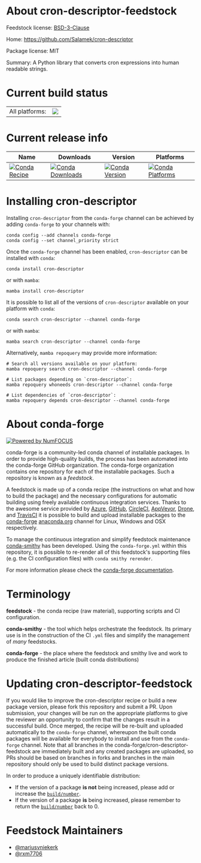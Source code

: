 About cron-descriptor-feedstock
===============================

Feedstock license: [BSD-3-Clause](https://github.com/conda-forge/cron-descriptor-feedstock/blob/main/LICENSE.txt)

Home: https://github.com/Salamek/cron-descriptor

Package license: MIT

Summary: A Python library that converts cron expressions into human readable strings.

Current build status
====================


<table><tr><td>All platforms:</td>
    <td>
      <a href="https://dev.azure.com/conda-forge/feedstock-builds/_build/latest?definitionId=11876&branchName=main">
        <img src="https://dev.azure.com/conda-forge/feedstock-builds/_apis/build/status/cron-descriptor-feedstock?branchName=main">
      </a>
    </td>
  </tr>
</table>

Current release info
====================

| Name | Downloads | Version | Platforms |
| --- | --- | --- | --- |
| [![Conda Recipe](https://img.shields.io/badge/recipe-cron--descriptor-green.svg)](https://anaconda.org/conda-forge/cron-descriptor) | [![Conda Downloads](https://img.shields.io/conda/dn/conda-forge/cron-descriptor.svg)](https://anaconda.org/conda-forge/cron-descriptor) | [![Conda Version](https://img.shields.io/conda/vn/conda-forge/cron-descriptor.svg)](https://anaconda.org/conda-forge/cron-descriptor) | [![Conda Platforms](https://img.shields.io/conda/pn/conda-forge/cron-descriptor.svg)](https://anaconda.org/conda-forge/cron-descriptor) |

Installing cron-descriptor
==========================

Installing `cron-descriptor` from the `conda-forge` channel can be achieved by adding `conda-forge` to your channels with:

```
conda config --add channels conda-forge
conda config --set channel_priority strict
```

Once the `conda-forge` channel has been enabled, `cron-descriptor` can be installed with `conda`:

```
conda install cron-descriptor
```

or with `mamba`:

```
mamba install cron-descriptor
```

It is possible to list all of the versions of `cron-descriptor` available on your platform with `conda`:

```
conda search cron-descriptor --channel conda-forge
```

or with `mamba`:

```
mamba search cron-descriptor --channel conda-forge
```

Alternatively, `mamba repoquery` may provide more information:

```
# Search all versions available on your platform:
mamba repoquery search cron-descriptor --channel conda-forge

# List packages depending on `cron-descriptor`:
mamba repoquery whoneeds cron-descriptor --channel conda-forge

# List dependencies of `cron-descriptor`:
mamba repoquery depends cron-descriptor --channel conda-forge
```


About conda-forge
=================

[![Powered by
NumFOCUS](https://img.shields.io/badge/powered%20by-NumFOCUS-orange.svg?style=flat&colorA=E1523D&colorB=007D8A)](https://numfocus.org)

conda-forge is a community-led conda channel of installable packages.
In order to provide high-quality builds, the process has been automated into the
conda-forge GitHub organization. The conda-forge organization contains one repository
for each of the installable packages. Such a repository is known as a *feedstock*.

A feedstock is made up of a conda recipe (the instructions on what and how to build
the package) and the necessary configurations for automatic building using freely
available continuous integration services. Thanks to the awesome service provided by
[Azure](https://azure.microsoft.com/en-us/services/devops/), [GitHub](https://github.com/),
[CircleCI](https://circleci.com/), [AppVeyor](https://www.appveyor.com/),
[Drone](https://cloud.drone.io/welcome), and [TravisCI](https://travis-ci.com/)
it is possible to build and upload installable packages to the
[conda-forge](https://anaconda.org/conda-forge) [anaconda.org](https://anaconda.org/)
channel for Linux, Windows and OSX respectively.

To manage the continuous integration and simplify feedstock maintenance
[conda-smithy](https://github.com/conda-forge/conda-smithy) has been developed.
Using the ``conda-forge.yml`` within this repository, it is possible to re-render all of
this feedstock's supporting files (e.g. the CI configuration files) with ``conda smithy rerender``.

For more information please check the [conda-forge documentation](https://conda-forge.org/docs/).

Terminology
===========

**feedstock** - the conda recipe (raw material), supporting scripts and CI configuration.

**conda-smithy** - the tool which helps orchestrate the feedstock.
                   Its primary use is in the construction of the CI ``.yml`` files
                   and simplify the management of *many* feedstocks.

**conda-forge** - the place where the feedstock and smithy live and work to
                  produce the finished article (built conda distributions)


Updating cron-descriptor-feedstock
==================================

If you would like to improve the cron-descriptor recipe or build a new
package version, please fork this repository and submit a PR. Upon submission,
your changes will be run on the appropriate platforms to give the reviewer an
opportunity to confirm that the changes result in a successful build. Once
merged, the recipe will be re-built and uploaded automatically to the
`conda-forge` channel, whereupon the built conda packages will be available for
everybody to install and use from the `conda-forge` channel.
Note that all branches in the conda-forge/cron-descriptor-feedstock are
immediately built and any created packages are uploaded, so PRs should be based
on branches in forks and branches in the main repository should only be used to
build distinct package versions.

In order to produce a uniquely identifiable distribution:
 * If the version of a package **is not** being increased, please add or increase
   the [``build/number``](https://docs.conda.io/projects/conda-build/en/latest/resources/define-metadata.html#build-number-and-string).
 * If the version of a package **is** being increased, please remember to return
   the [``build/number``](https://docs.conda.io/projects/conda-build/en/latest/resources/define-metadata.html#build-number-and-string)
   back to 0.

Feedstock Maintainers
=====================

* [@mariusvniekerk](https://github.com/mariusvniekerk/)
* [@rxm7706](https://github.com/rxm7706/)

